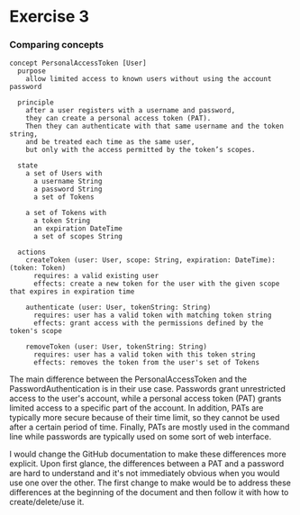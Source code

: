 # Exercise 3

### Comparing concepts

```
concept PersonalAccessToken [User]
  purpose
    allow limited access to known users without using the account password

  principle
    after a user registers with a username and password,
    they can create a personal access token (PAT).
    Then they can authenticate with that same username and the token string,
    and be treated each time as the same user,
    but only with the access permitted by the token’s scopes.

  state
    a set of Users with
      a username String
      a password String
      a set of Tokens

    a set of Tokens with
      a token String
      an expiration DateTime
      a set of scopes String

  actions
    createToken (user: User, scope: String, expiration: DateTime): (token: Token)
      requires: a valid existing user
      effects: create a new token for the user with the given scope that expires in expiration time

    authenticate (user: User, tokenString: String)
      requires: user has a valid token with matching token string
      effects: grant access with the permissions defined by the token's scope

    removeToken (user: User, tokenString: String)
      requires: user has a valid token with this token string
      effects: removes the token from the user's set of Tokens

```

The main difference between the PersonalAccessToken and the PasswordAuthentication is in their use case. Passwords grant unrestricted access to the user's account, while a personal access token (PAT) grants limited access to a specific part of the account. In addition, PATs are typically more secure because of their time limit, so they cannot be used after a certain period of time. Finally, PATs are mostly used in the command line while passwords are typically used on some sort of web interface.

I would change the GitHub documentation to make these differences more explicit. Upon first glance, the differences between a PAT and a password are hard to understand and it's not immediately obvious when you would use one over the other. The first change to make would be to address these differences at the beginning of the document and then follow it with how to create/delete/use it.
